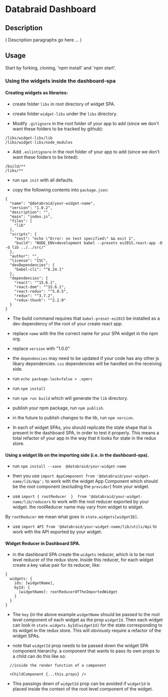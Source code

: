 
# Databraid Dashboard


## Description

( Description paragraphs go here ... )


## Usage

Start by forking, cloning, 'npm install' and 'npm start'.

### Using the widgets inside the dashboard-spa

#### Creating widgets as libraries:

- create folder `libs` in root directory of widget SPA.

- create folder `widget-libs` under the `libs` directory.

- Modify `.gitignore` in the root folder of your app to add (since we don't want these folders to be tracked by github):

```
/libs/widget-libs/lib
/libs/widget-libs/node_modules
```

- Add `.eslintignore` in the root folder of your app to add (since we don't want these folders to be linted):

```
/build/**
/libs/**
```

- run `npm init` with all defaults.

- copy the following contents into `package.json`:

```
{
  "name": "@databraid/your-widget-name",
  "version": "1.0.2",
  "description": "",
  "main": "index.js",
  "files": [
    "lib"
  ],
  "scripts": {
    "test": "echo \"Error: no test specified\" && exit 1",
    "build": "NODE_ENV=development babel --presets es2015,react-app -D -d lib ../../src/"
  },
  "author": "",
  "license": "ISC",
  "devDependencies": {
    "babel-cli": "^6.24.1"
  },
  "dependencies": {
    "react": "^15.6.1",
    "react-dom": "^15.6.1",
    "react-redux": "^5.0.5",
    "redux": "^3.7.2",
    "redux-thunk": "^2.2.0"
  }
}
```

- The build command requires that `babel-preset-es2015` be installed as a dev dependency of the root of your create react app.

- replace `name` with the the correct name for your SPA widget in the npm org.

- replace `version` with "1.0.0"

- the `dependencies` may need to be updated if your code has any other js libary dependencies. `css` dependencies will be handled on the receiving side.

- run `echo package-lock=false > .npmrc`

- run `npm install`

- run `npm run build` which will generate the `lib` directory.

- publish your npm package, run `npm publish`.

- in the future to publish changes to the lib, run `npm version`.

- In each of widget SPAs, you should replicate the state shape that is present in the dashboard SPA, in order to test it properly. This means a total refactor of your app in the way that it looks for state in the redux store.

#### Using a widget lib on the importing side (i.e. in the dashboard-spa).

* run `npm install --save  @databraid/your-widget-name`

* then you use `import AppComponent from '@databraid/your-widget-name/lib/App';` to work with the widget App Component which should be the root component (excluding the `provider`) from your widget.

* use `import { rootReducer  }  from '@databraid/your-widget-name/lib/reducers` to work with the root reducer exported by your widget. the rootReducer name may vary from widget to widget.

By `rootReducer` we mean what goes in `state.widgets[widgetID]`.

* use `import API from '@databraid/your-widget-name/lib/utils/Api` to work with the API exported by your widget.


#### Widget Reducer in Dashboard SPA.

* in the dashboard SPA create the `widgets` reducer, which is to be root level reducer of the redux store. Inside this reducer, for each widget create a key value pair for its reducer, like:

```
{
  widgets: {
    ids: [widgetName],
    byId: {
      [widgetName]: rootReducerOfTheImportedWidget
    }
  }
}
```

* The `key` (in the above example `widgetName` should be passed to the root level component of each widget as the prop `widgetId`. Then each widget can look in `state.widgets.byId[widgetId]` for the state corresponding to its widget in the redux store. This will obviously require a refactor of the widget SPAs.

* note that `widgetId` prop needs to be passed down the widget SPA component hierarchy. a component that wants to pass its own props to a child can do this like so:

```
  //inside the render function of a component

  <ChildComponent {...this.props} />
```

* This passings down of `widgetId` prop can be avoided if `widgetId` is placed inside the context of the root level component of the widget.
